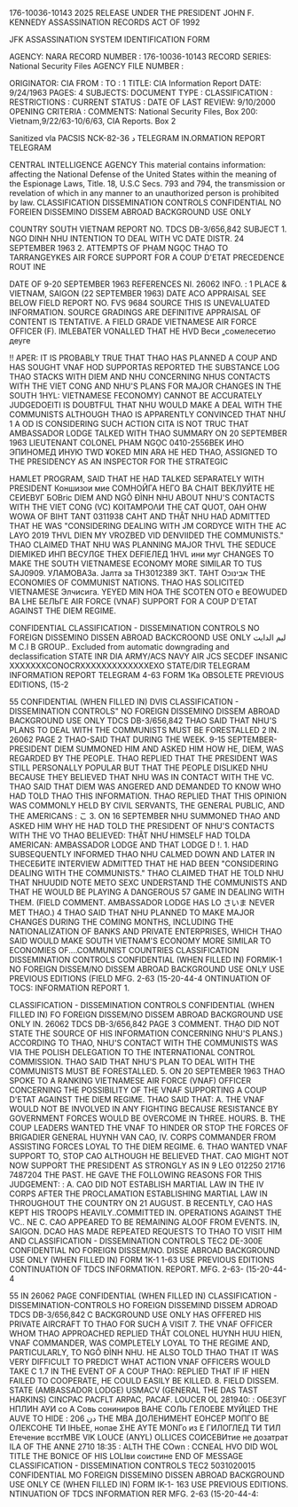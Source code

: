 176-10036-10143 2025 RELEASE UNDER THE PRESIDENT JOHN F. KENNEDY ASSASSINATION RECORDS ACT OF 1992

JFK ASSASSINATION SYSTEM
IDENTIFICATION FORM

AGENCY: NARA
RECORD NUMBER : 176-10036-10143
RECORD SERIES: National Security Files
AGENCY FILE NUMBER :

ORIGINATOR: CIA
FROM :
TO : 1
TITLE: CIA Information Report
DATE: 9/24/1963
PAGES: 4
SUBJECTS:
DOCUMENT TYPE :
CLASSIFICATION :
RESTRICTIONS :
CURRENT STATUS :
DATE OF LAST REVIEW: 9/10/2000
OPENING CRITERIA :
COMMENTS: National Security Files, Box 200: Vietnam,9/22/63-10/6/63, CIA
Reports. Box 2

Sanitized vla PACSIS NCK-82-36 د
TELEGRAM IN.ORMATION REPORT TELEGRAM

CENTRAL INTELLIGENCE AGENCY
This material contains information: affecting the National Defense of the United States within the meaning of the Espionage Laws, Title. 18, U.S.C Secs.
793 and 794, the transmission or revelation of which in any manner to an unauthorized person is prohibited by law.
CLASSIFICATION DISSEMINATION CONTROLS
CONFIDENTIAL NO FOREIEN DISSEMINO DISSEM ABROAD BACKGROUND USE ONLY

COUNTRY SOUTH VIETNAM REPORT NO. TDCS DB-3/656,842
SUBJECT 1. NGO DINH NHU INTENTION TO DEAL WITH VC DATE DISTR. 24 SEPTEMBER 1963
2. ATTEMPTS OF PHẠM NGỌC THẠO TO TARRANGEYKES
AIR FORCE SUPPORT FOR A COUP D'ETAT PRECEDENCE ROUT INE

DATE OF 9-20 SEPTEMBER 1963 REFERENCES NI. 26062
INFO. : 1
PLACE & VIETNAM, SAIGON (22 SEPTEMBER 1963)
DATE ACO
APPRAISAL SEE BELOW FIELD REPORT NO. FVS 9684
SOURCE
THIS IS UNEVALUATED INFORMATION. SOURCE GRADINGS ARE DEFINITIVE APPRAISAL OF CONTENT IS TENTATIVE.
A FIELD GRADE VIETNAMESE AIR FORCE OFFICER (F).
IMLEBATER VONALLED THAT HE HVD Веси „сомелесетио деуге

!!
APER: IT IS PROBABLY TRUE THAT THAO HAS PLANNED A COUP AND HAS SOUGHT VNAF
HOD SUPPORTAS REPORTED THE SUBSTANCE LOG THẠO STACKS WITH DIEM AND NHU CONCERNING
NHUS CONTACTS WITH THE VIET CONG AND NHU'S PLANS FOR MAJOR CHANGES IN THE SOUTH
1HYL: VIETNAMESE FECONOMY) CANNOT BE ACCURATELY JUDGEDOEITI IS DOUBTFUL THAT NHU WOULD
MAKE A DEAL WITH THE COMMUNISTS ALTHOUGH THAO IS APPARENTLY CONVINCED THAT NHƯ
1
A
OD IS CONSIDERING SUCH ACTION CITA IS NOT TRUC THAT AMBASSADOR LODGE TALKED WITH THAO
SUMMARY ON 20 SEPTEMBER 1963 LIEUTENANT COLONEL PHAM NGỌC
0410-2556ВЕК ИНО ЭПИНОМЕД ИНУЮ TWD ¥OKED MIN ARA HE HED
THAO, ASSIGNED TO THE PRESIDENCY AS AN INSPECTOR FOR THE STRATEGIC

HAMLET PROGRAM, SAID THAT HE HAD TALKED SEPARATELY WITH PRESIDENT
Коншизои мие СОМНОЙГА НЕГО BA CHAIT BЕКЛУЙТЕ НЕ СЕИЕВУГ БОВric
DIEM AND NGÔ ĐÌNH NHU ABOUT NHU'S CONTACTS WITH THE VIET CONG (VC)
ΚΟΙΤΑΜΡΟΛИ THE CAT QUOT, OAH OHW WOWA OF
BIHT TANT 0311938 CAHT
AND THẬT NHU HAD ADMITTED THAT HE WAS "CONSIDERING DEALING WITH
JM CORDYCE WITH THE AC LAYO 2019 THVL DIEN MY VROZBED VID DENVIIDED
THE COMMUNISTS." THAO CLAIMED THAT NHU WAS PLANNING MAJOR
THVL THE SEDUCE DIEMIKED ИНП ВЕСУЛGE THEX DEFІЕЛЕД 1HVL ини муг
CHANGES TO MAKE THE SOUTH VIETNAMESE ECONOMY MORE SIMILAR TO
TUS SAJ0909. УЛАМОВАЗа. Јалта за TH3012389 3КТ. ТАНТ Оאבינוכ
THE ECONOMIES OF COMMUNIST NATIONS.
THAO HAS SOLICITED VIETNAMESE
Элчисига. YEYED MIN HOA THE SCOTEN OTO e BEOWUDED BA LHE БЕЛЬГЕ
AIR FORCE (VNAF) SUPPORT FOR A COUP D'ETAT AGAINST THE DIEM REGIME.

CONFIDENTIAL CLASSIFICATION - DISSEMINATION CONTROLS
NO FOREIGN DISSEMINO DISSEN ABROAD BACKCROOND USE ONLY
ليم الدايت
M
C.I B
GROUP..
Excluded from automatic
downgrading and
declassification
STATE INR DIA ARMY/ACS NAVY AIR JCS SECDEF INSANIC XXXXXXXCONOCRXXXXXXXXXXXXXEXO
STATE/DIR
TELEGRAM INFORMATION REPORT TELEGRAM
4-63
FORM 1Ka OBSOLETE PREVIOUS EDITIONS,
(15-2

55
CONFIDENTIAL
(WHEN FILLED IN)
DVIS
CLASSIFICATION - DISSEMINATION CONTROLS"
NO FOREIGN DISSEMINO DISSEM ABROAD BACKGROUND USE ONLY
TDCS DB-3/656,842
THAO SAID THAT NHU'S PLANS TO DEAL WITH THE COMMUNISTS MUST BE
FORESTALLED
2
IN. 26062
PAGE
2
THAO-SAID THAT DURING THE WEEK. 9-15 SEPTEMBER-PRESIDENT DIEM
SUMMONED HIM AND ASKED HIM HOW HE, DIEM, WAS REGARDED BY THE PEOPLE.
THAO REPLIED THAT THE PRESIDENT WAS STILL PERSONALLY POPULAR BUT
THAT THE PEOPLE DISLIKED NHU BECAUSE THEY BELIEVED THAT NHU WAS
IN CONTACT WITH THE VC. THAO SAID THAT DIEM WAS ANGERED AND DEMANDED
TO KNOW WHO HAD TOLD THAO THIS INFORMATION. THAO REPLIED THAT THIS
OPINION WAS COMMONLY HELD BY CIVIL SERVANTS, THE GENERAL PUBLIC,
AND THE AMERICANS
:
こ
3.
ON 16 SEPTEMBER NHU SUMMONED THAO AND ASKED HIM WHY HE HAD
TOLD THE PRESIDENT OF NHU'S CONTACTS WITH THE VO THAO BELIEVED:
THẬT NHƯ HIMSELF HAD TOLDA AMERICAN: AMBASSADOR LODGE AND THAT LODGE D
!.
1.
HAD SUBSEQUENTLY INFORMED THAO NHU CALMED DOWN AND LATER IN THEСЕБИТЕ
INTERVIEW ADMITTED THAT HE HAD BEEN "CONSIDERING DEALING WITH
THE COMMUNISTS." THAO CLAIMED THAT HE TOLD NHU THAT NHUUDID NOTE
METO SEXC
UNDERSTAND THE COMMUNISTS AND THAT HE WOULD BE PLAYING A DANGEROUS
57
GAME IN DEALING WITH THEM. (FIELD COMMENT. AMBASSADOR LODGE HAS
LO
さいま
NEVER MET THẠO.)
4
THAO SAID THAT NHU PLANNED TO MAKE MAJOR CHANGES DURING THE
COMING MONTHS, INCLUDING THE NATIONALIZATION OF BANKS AND PRIVATE
ENTERPRISES, WHICH THAO SAID WOULD MAKE SOUTH VIETNAM'S ECONOMY
MORE SIMILAR TO ECONOMIES OF....COMMUNIST COUNTRIES
CLASSIFICATION DISSEMINATION CONTROLS
CONFIDENTIAL
(WHEN FILLED IN)
FORMIK-1
NO FOREIGN DISSEM/NO DISSEM ABROAD BACKGROUND USE ONLY
USE PREVIOUS
EDITIONS
(FIELD
MFG. 2-63
(15-20-44-4
ONTINUATION OF TOCS: INFORMATION REPORT
1.

CLASSIFICATION - DISSEMINATION CONTROLS
CONFIDENTIAL
(WHEN FILLED IN) FO FOREIGN DISSEM/NO DISSEM ABROAD BACKGROUND USE ONLY
IN. 26062
TDCS DB-3/656,842
PAGE
3
COMMENT. THẠO DID NOT STATE THE SOURCE OF HIS INFORMATION CONCERNING
NHU'S PLANS.) ACCORDING TO THAO, NHU'S CONTACT WITH THE COMMUNISTS
WAS VIA THE POLISH DELEGATION TO THE INTERNATIONAL CONTROL COMMISSION.
THAO SAID THAT NHU'S PLAN TO DEAL WITH THE COMMUNISTS MUST BE
FORESTALLED.
5. ON 20 SEPTEMBER 1963 THAO SPOKE TO A RANKING VIETNAMESE
AIR FORCE (VNAF) OFFICER CONCERNING THE POSSIBILITY OF THE VNAF
SUPPORTING A COUP D'ETAT AGAINST THE DIEM REGIME. THAO SAID THAT:
A. THE VNAF WOULD NOT BE INVOLVED IN ANY FIGHTING BECAUSE
RESISTANCE BY GOVERNMENT FORCES WOULD BE OVERCOME IN THREE. HOURS.
B. THE COUP LEADERS WANTED THE VNAF TO HINDER OR STOP THE
FORCES OF BRIGADIER GENERAL HUYNH VAN CAO, IV. CORPS COMMANDER
FROM ASSISTING FORCES LOYAL TO THE DIEM REGIME.
6.
THAO WANTED VNAF SUPPORT TO, STOP CAO ALTHOUGH HE BELIEVED
THAT. CAO MIGHT NOT NOW SUPPORT THE PRESIDENT AS STRONGLY AS IN
9 LEO 012250 21716 7487204
THE PAST. HE GAVE THE FOLLOWING REASONS FOR THIS JUDGEMENT:
:
A. CAO DID NOT ESTABLISH MARTIAL LAW IN THE IV CORPS AFTER
THE PROCLAMATION ESTABLISHING MARTIAL LAW IN THROUGHOUT THE COUNTRY
ON 21 AUGUST.
B RECENTLY, CAO HAS KEPT HIS TROOPS HEAVILY..COMMITTED IN.
OPERATIONS AGAINST THE VC..
NE
C. CAO APPEARED TO BE REMAINING ALOOF FROM EVENTS. IN, SAIGON.
DCAO HAS MADE REPEATED REQUESTS TO THAO TO VISIT HIM AND
CLASSIFICATION - DISSEMINATION CONTROLS TEC2 DE-300E
CONFIDENTIAL NO FOREIGN DISSEM/NO. DISSE ABROAD
BACKGROUND USE ONLY
(WHEN FILLED IN)
FORM 1K-1
1-63
USE PREVIOUS
EDITIONS
CONTINUATION OF TDCS INFORMATION. REPORT.
MFG. 2-63-
(15-20-44-4

55
IN 26062
PAGE
CONFIDENTIAL
(WHEN FILLED IN)
CLASSIFICATION - DISSEMINATION-CONTROLS
HO FOREIGN DISSEMIND DISSEM ADROAD
TDCS DB-3/656,842
C
BACKGROUND USE ONLY
HAS OFFERED HIS PRIVATE AIRCRAFT TO THAO FOR SUCH A VISIT
7. THE VNAF OFFICER WHOM THAO APPROACHED REPLIED THẤT COLONEL
HUYNH HUU HIEN, VNAF COMMANDER, WAS COMPLETELY LOYAL TO THE REGIME
AND, PARTICULARLY, TO NGÔ ĐÌNH NHU. HE ALSO TOLD THAO THAT IT
WAS VERY DIFFICULT TO PREDICT WHAT ACTION VNAF OFFICERS WOULD TAKE
C
1.7
IN THE EVENT OF A COUP THAO: REPLIED THAT IF IF HIEN FAILED TO
COOPERATE, HE COULD EASILY BE KILLED.
8. FIELD DISSEM. STATE (AMBASSADOR LODGE) USMACV (GENERAL
THE DAS TAST
HARKINS) CINCPAC PACFLT ARPAC, PACAF.
LOUCER OL 281940:
:
ОБЕЗУГ НПЛИН АУИ со А Совь сониниров
ВАНЕ СОЛЬ ГЕЛОЕВЕ МУЙЦЕD THE AUVE TO HIDE
:
دن
206 THE
MBA ДОЛЕНИМЕНТ ЕОНСЕР МОПГО ВЕ ОЛЕКСОНЕ ТИ ІНЬЕЕ, нопае
ΣΗΕ ΑΥΤΕ ΜΟΝГо из Е ГИЛОГЛЕД ТИ ТИЛ Етечение всстMBE
VIK LOUCE (ANYL) OLLICES СОИСЕВИтие не дозатрат ILA OF THE ANNE
2710 18:35
:
ALTH THE COwn
:
CCNEAL HVO DID WOL TITLE THE BONICE OF HIS LOLIви соистине
END OF MESSAGE
CLASSIFICATION - DISSEMINATION CONTROLS TEC2 5031020015
CONFIDENTIAL MO FOREIGN DISSEMINO DISSEN ABROAD BACKGROUND USE ONLY
CE
(WHEN FILLED IN)
FORM IK-1-
163
USE PREVIOUS
EDITIONS.
NTINUATION OF TDCS INFORMATION RER
MFG. 2-63
(15-20-44-4:
